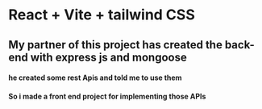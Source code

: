 # React + Vite + tailwind CSS

## My partner of this project has created the back-end with express js and mongoose

#### he created some rest Apis and told me to use them

#### So i made a front end project for implementing those APIs
